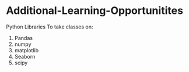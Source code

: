 # Additional-Learning-Opportunitites
Python Libraries To take classes on:
1. Pandas
2. numpy
3. matplotlib
4. Seaborn
5. scipy
